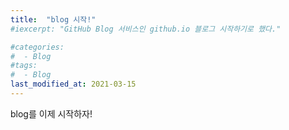 ```yaml
---
title:  "blog 시작!"
#iexcerpt: "GitHub Blog 서비스인 github.io 블로그 시작하기로 했다."

#categories:
#  - Blog
#tags:
#  - Blog
last_modified_at: 2021-03-15
---
```


blog를 이제 시작하자!

